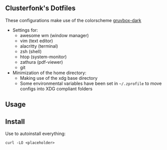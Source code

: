 ## Clusterfonk's Dotfiles
These configurations make use of the colorscheme [gruvbox-dark](https://github.com/morhetz/gruvbox-contrib)

- Settings for:
    - awesome wm (window manager)
	- vim (text editor)
	- alacritty (terminal)
	- zsh (shell)
	- htop (system-monitor)
	- zathura (pdf-viewer)
	- git
- Minimization of the home directory:
  - Making use of the xdg base directory
  - Some environmental variables have been set in `~/.zprofile` to move configs into XDG compliant folders

## Usage
<placeholder>

## Install
Use <placeholder> to autoinstall everything:

```
curl -LO <placeholder>
```
